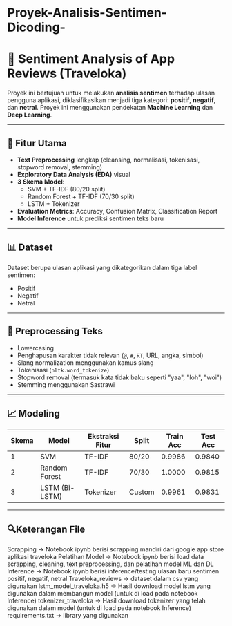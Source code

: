 # Proyek-Analisis-Sentimen-Dicoding-

# 💬 Sentiment Analysis of App Reviews (Traveloka)

Proyek ini bertujuan untuk melakukan **analisis sentimen** terhadap ulasan pengguna aplikasi, diklasifikasikan menjadi tiga kategori: **positif**, **negatif**, dan **netral**. Proyek ini menggunakan pendekatan **Machine Learning** dan **Deep Learning**.

---

## 📁 Fitur Utama

- **Text Preprocessing** lengkap (cleansing, normalisasi, tokenisasi, stopword removal, stemming)
- **Exploratory Data Analysis (EDA)** visual
- **3 Skema Model**:
  - SVM + TF-IDF (80/20 split)
  - Random Forest + TF-IDF (70/30 split)
  - LSTM + Tokenizer
- **Evaluation Metrics**: Accuracy, Confusion Matrix, Classification Report
- **Model Inference** untuk prediksi sentimen teks baru

---

## 📊 Dataset

Dataset berupa ulasan aplikasi yang dikategorikan dalam tiga label sentimen:
- Positif
- Negatif
- Netral

---

## 🧪 Preprocessing Teks

- Lowercasing
- Penghapusan karakter tidak relevan (`@`, `#`, `RT`, URL, angka, simbol)
- Slang normalization menggunakan kamus slang
- Tokenisasi (`nltk.word_tokenize`)
- Stopword removal (termasuk kata tidak baku seperti "yaa", "loh", "woi")
- Stemming menggunakan Sastrawi

---

## 📈 Modeling

| Skema | Model             | Ekstraksi Fitur | Split   | Train Acc | Test Acc |
|-------|------------------|------------------|---------|-----------|----------|
| 1     | SVM              | TF-IDF           | 80/20   | 0.9986    | 0.9840   |
| 2     | Random Forest    | TF-IDF           | 70/30   | 1.0000    | 0.9815   |
| 3     | LSTM (Bi-LSTM)   | Tokenizer        | Custom  | 0.9961    | 0.9831   |

---

## 🔍Keterangan File
Scrapping -> Notebook ipynb berisi scrapping mandiri dari google app store aplikasi traveloka
Pelatihan Model -> Notebook ipynb berisi load data scrapping, cleaning, text preprocessing, dan pelatihan model ML dan DL
Inference -> Notebook ipynb berisi inference/testing ulasan baru sentimen positif, negatif, netral
Traveloka_reviews -> dataset dalam csv yang digunakan
lstm_model_traveloka.h5 -> Hasil download model lstm yang digunakan dalam membangun model (untuk di load pada notebook Inference)
tokenizer_traveloka -> Hasil download tokenizer yang telah digunakan dalam model (untuk di load pada notebook Inference)
requirements.txt -> library yang digunakan
